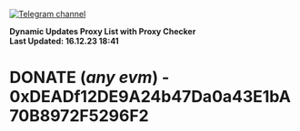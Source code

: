 [![Telegram channel](https://img.shields.io/endpoint?url=https://runkit.io/damiankrawczyk/telegram-badge/branches/master?url=https://t.me/n4z4v0d)](https://t.me/n4z4v0d) 

**Dynamic Updates Proxy List with Proxy Checker**  
**Last Updated: 16.12.23 18:41**

# DONATE (_any evm_) - 0xDEADf12DE9A24b47Da0a43E1bA70B8972F5296F2
